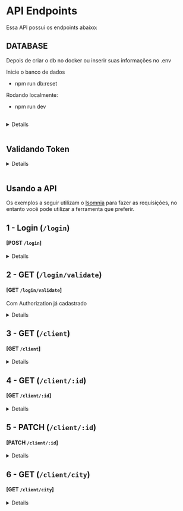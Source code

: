 # API Endpoints
Essa API possui os endpoints abaixo:

## DATABASE
Depois de criar o db no docker ou inserir suas informações no .env

Inicie o banco de dados
  - npm run db:reset

Rodando localmente:

 - npm run dev

<br/>

<details>

|  | Método | Descrição |
|---|---|---|
| 01 | `POST - http://localhost:3001/login` | Efetua o login do cliente, faz a verificação no banco de dados e retorna o token do cliente. |
| 02 | `GET - http://localhost:3001/login/validate` | Retorna o id do cliente que fez o login  |
| 03 | `GET - http://localhost:3001/client` | Busca todos os clientes  |
| 04 | `GET - http://localhost:3001/client/city` | Busca todos os cliente por cidade. |
| 07 | `GET - http://localhost:3001/client/city` | Busca um pedido específico. |
| 08 | `PATCH - http://localhost:3001/client/:id` | Atualiza os dados do cliente. |


</details>

<br/>

## Validando Token

<details>

- Se o token for inexistente o resultado retornado deverá ser conforme exibido abaixo, com um status http `401`:

            {
              "message": "Token not found"
            }

 - Se o token for inválido o resultado retornado deverá ser conforme exibido abaixo, com um status http `401`:

            {
              "message": "Token must be a valid token"
            }

</details>

<br/>

## Usando a API
Os exemplos a seguir utilizam o [Isomnia](https://insomnia.rest/) para fazer as requisições, no entanto você pode utilizar a ferramenta que preferir.

## 1 - Login (`/login`)
#### [POST `/login`]

<details>

+ Request (application/json)
+ Body

    {
	    "email": "luz.matheus11@gmail.com",
	    "password": "12345"
    }

+ Response 201 Created (application/json)

    {
	    "token": "eyJhbGciOiJIUzI1NiIsInR5cCI6IkpXVCJ9.eyJlbWFpbCI6Imx1ei5tYXRoZXVzMTFAZ21haWwuY29tIiwicGFzc3dvcmQiOiIxMjM0NSIsImlhdCI6MTY2Nzk3Mzc5MiwiZXhwIjoxNjY4NTc4NTkyfQ.msMDR0J5sypS-Vx4e7655NxGGD17NpQgdlV_1INRv1E"
    }

</details>

## 2 - GET (`/login/validate`)
#### [GET `/login/validate`]

Com Authorization já cadastrado

<details>

     {
	    "email": "luz.matheus11@gmail.com",
	    "password": "12345"
    }

+ Response 200 OK (application/json)

    {
      "id": 1
    }

</details>

## 3 - GET (`/client`)
#### [GET `/client`]

<details>

  + Response 200 OK (application/json)

    [
      {
        "id": 1,
        "first_name": "Laura",
        "last_name": "Richards",
        "email": "lrichards0@reverbnation.com",
        "gender": "Female",
        "company_id": 1,
        "city_id": 1,
        "title_id": 1,
        "company": {
          "name": "Meezzy"
        },
        "city": {
          "name": "Warner, NH"
        },
        "office": {
          "name": "Biostatistician III"
        }
      },
      {
        "id": 2,
        "first_name": "Margaret",
        "last_name": "Mendoza",
        "email": "mmendoza1@sina.com.cn",
        "gender": "Female",
        "company_id": 4,
        "city_id": 3,
        "title_id": 2,
        "company": {
          "name": "Bubblemix"
        },
        "city": {
          "name": "Lyon, WV"
        },
        "office": {
          "name": "VP Marketing"
        }
      },
      {
        "id": 3,
        "first_name": "Craig",
        "last_name": "Mccoy",
        "email": "cmccoy2@bluehost.com",
        "gender": "Male",
        "company_id": 4,
        "city_id": 3,
        "title_id": 3,
        "company": {
          "name": "Bubblemix"
        },
        "city": {
          "name": "Lyon, WV"
        },
        "office": {
          "name": "Senior Sales Associate"
        }
      },
      {
        "id": 4,
        "first_name": "James",
        "last_name": "Moore",
        "email": "jmoore3@apache.org",
        "gender": "Male",
        "company_id": 4,
        "city_id": 4,
        "title_id": 4,
        "company": {
          "name": "Bubblemix"
        },
        "city": {
          "name": "Willow Run, IL"
        },
        "office": {
          "name": "Physical Therapy Assistant"
        }
      },
      ...
    ]

</details>

## 4 - GET (`/client/:id`)
#### [GET `/client/:id`]


<details>

+ Response 200 OK (application/json)

    {
      "id": 3,
      "first_name": "Craig",
      "last_name": "Mccoy",
      "email": "cmccoy2@bluehost.com",
      "gender": "Male",
      "company_id": 4,
      "city_id": 3,
      "title_id": 3,
      "company": {
        "name": "Bubblemix"
      },
      "city": {
        "name": "Lyon, WV"
      },
      "office": {
        "name": "Senior Sales Associate"
      }
    }

</details>

## 5 - PATCH (`/client/:id`)
#### [PATCH `/client/:id`]


<details>

+ Request (application/json)
+ Body

    {
      "email": "poa@dmdm.com.cn",
      "gender": "Masculino",
      "companyId": 2,
      "cityId": 2,
      "titleId": 3
    }

+ Response 200 OK (application/json)

    "Updated"

</details>

## 6 - GET (`/client/city`)
#### [GET `/client/city`]


<details>
  + Request (application/json)
  + Body

    {
      "name": "East Natchitoches, PA"
    }


+ Response 200 OK (application/json)

    [
      {
        "id": 2,
        "first_name": "Margaret",
        "last_name": "Mendoza",
        "email": "poa@dmdm.com.cn",
        "gender": "Masculino",
        "company_id": 2,
        "city_id": 2,
        "title_id": 3,
        "company": {
          "name": "Skipfire"
        },
        "city": {
          "id": 2,
          "name": "East Natchitoches, PA"
        },
        "office": {
          "name": "Senior Sales Associate"
        }
      },
      {
        "id": 3,
        "first_name": "Craig",
        "last_name": "Mccoy",
        "email": "poa@dmdm.com.cn",
        "gender": "Masculino",
        "company_id": 2,
        "city_id": 2,
        "title_id": 3,
        "company": {
          "name": "Skipfire"
        },
        "city": {
          "id": 2,
          "name": "East Natchitoches, PA"
        },
        "office": {
          "name": "Senior Sales Associate"
        }
      }
    ]

</details>

</details>
